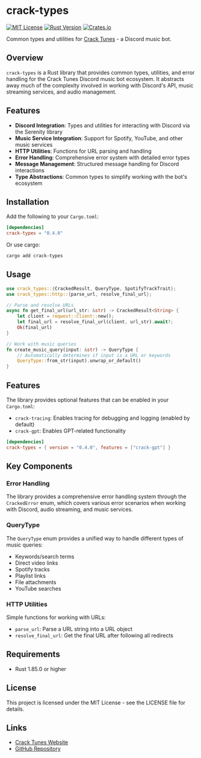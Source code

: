 # crack-types

[![MIT License](https://img.shields.io/badge/License-MIT-blue.svg)](LICENSE)
[![Rust Version](https://img.shields.io/badge/rust-1.85.0%2B-orange.svg)](https://www.rust-lang.org/)
[![Crates.io](https://img.shields.io/crates/v/crack-types.svg)](https://crates.io/crates/crack-types)

Common types and utilities for [Crack Tunes](https://cracktun.es/) - a Discord music bot.

## Overview

`crack-types` is a Rust library that provides common types, utilities, and error handling for the Crack Tunes Discord music bot ecosystem. It abstracts away much of the complexity involved in working with Discord's API, music streaming services, and audio management.

## Features

- **Discord Integration**: Types and utilities for interacting with Discord via the Serenity library
- **Music Service Integration**: Support for Spotify, YouTube, and other music services
- **HTTP Utilities**: Functions for URL parsing and handling
- **Error Handling**: Comprehensive error system with detailed error types
- **Message Management**: Structured message handling for Discord interactions
- **Type Abstractions**: Common types to simplify working with the bot's ecosystem

## Installation

Add the following to your `Cargo.toml`:

```toml
[dependencies]
crack-types = "0.4.0"
```

Or use cargo:

```bash
cargo add crack-types
```

## Usage

```rust
use crack_types::{CrackedResult, QueryType, SpotifyTrackTrait};
use crack_types::http::{parse_url, resolve_final_url};

// Parse and resolve URLs
async fn get_final_url(url_str: &str) -> CrackedResult<String> {
    let client = reqwest::Client::new();
    let final_url = resolve_final_url(client, url_str).await?;
    Ok(final_url)
}

// Work with music queries
fn create_music_query(input: &str) -> QueryType {
    // Automatically determines if input is a URL or keywords
    QueryType::from_str(input).unwrap_or_default()
}
```

## Features

The library provides optional features that can be enabled in your `Cargo.toml`:

- `crack-tracing`: Enables tracing for debugging and logging (enabled by default)
- `crack-gpt`: Enables GPT-related functionality

```toml
[dependencies]
crack-types = { version = "0.4.0", features = ["crack-gpt"] }
```

## Key Components

### Error Handling

The library provides a comprehensive error handling system through the `CrackedError` enum, which covers various error scenarios when working with Discord, audio streaming, and music services.

### QueryType

The `QueryType` enum provides a unified way to handle different types of music queries:

- Keywords/search terms
- Direct video links
- Spotify tracks
- Playlist links
- File attachments
- YouTube searches

### HTTP Utilities

Simple functions for working with URLs:

- `parse_url`: Parse a URL string into a URL object
- `resolve_final_url`: Get the final URL after following all redirects

## Requirements

- Rust 1.85.0 or higher

## License

This project is licensed under the MIT License - see the LICENSE file for details.

## Links

- [Crack Tunes Website](https://cracktun.es/)
- [GitHub Repository](https://github.com/cycle-five/crack-types)
